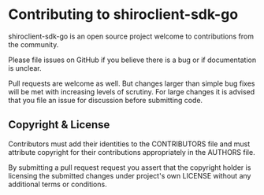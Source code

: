 # Contributing to shiroclient-sdk-go

shiroclient-sdk-go is an open source project welcome to contributions from the
community.

Please file issues on GitHub if you believe there is a bug or if documentation
is unclear.

Pull requests are welcome as well.  But changes larger than simple bug fixes
will be met with increasing levels of scrutiny.  For large changes it is
advised that you file an issue for discussion before submitting code.

## Copyright & License

Contributors must add their identities to the CONTRIBUTORS file and must
attribute copyright for their contributions appropriately in the AUTHORS file.

By submitting a pull request request you assert that the copyright holder is
licensing the submitted changes under project's own LICENSE without any
additional terms or conditions.

